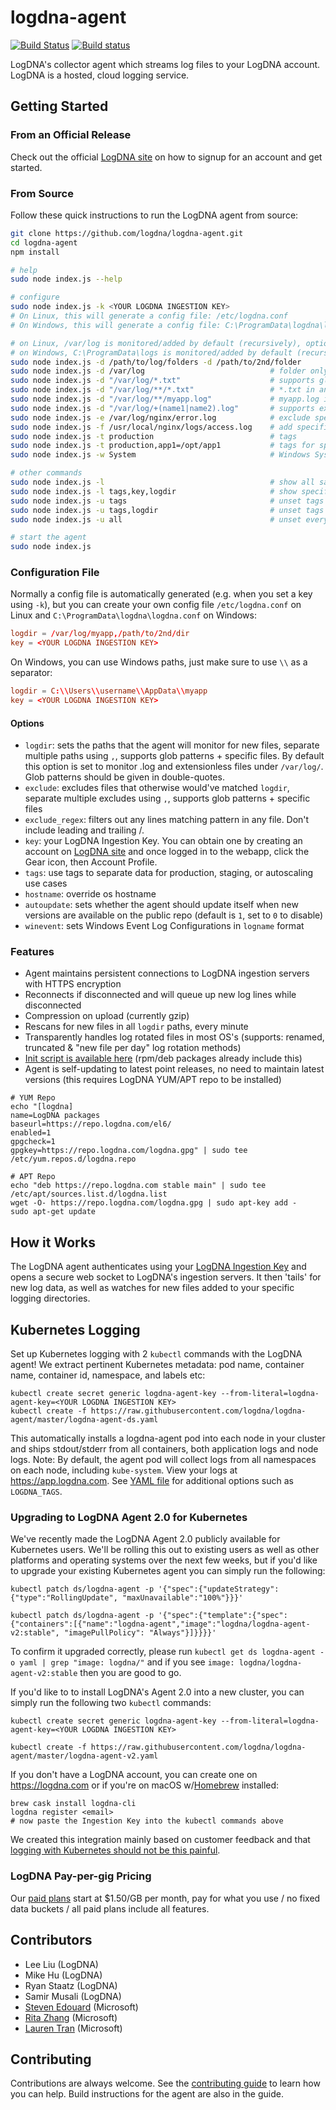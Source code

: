 # logdna-agent

[![Build Status](https://travis-ci.org/logdna/logdna-agent.svg?branch=master)](https://travis-ci.org/logdna/logdna-agent)
[![Build status](https://ci.appveyor.com/api/projects/status/mk5rb0uk6xkjxhk2/branch/master?svg=true)](https://ci.appveyor.com/project/mikehu/logdna-agent/branch/master)

LogDNA's collector agent which streams log files to your LogDNA account. LogDNA is a hosted, cloud logging service.

## Getting Started

### From an Official Release

Check out the official [LogDNA site](https://logdna.com/) on how to signup for an account and get started.

### From Source

Follow these quick instructions to run the LogDNA agent from source:

```bash
git clone https://github.com/logdna/logdna-agent.git
cd logdna-agent
npm install

# help
sudo node index.js --help

# configure
sudo node index.js -k <YOUR LOGDNA INGESTION KEY>
# On Linux, this will generate a config file: /etc/logdna.conf
# On Windows, this will generate a config file: C:\ProgramData\logdna\logdna.conf

# on Linux, /var/log is monitored/added by default (recursively), optionally specify more folders
# on Windows, C:\ProgramData\logs is monitored/added by default (recursively), optionally specify more folders
sudo node index.js -d /path/to/log/folders -d /path/to/2nd/folder
sudo node index.js -d /var/log                            # folder only assumes *.log + extensionless files
sudo node index.js -d "/var/log/*.txt"                    # supports glob patterns
sudo node index.js -d "/var/log/**/*.txt"                 # *.txt in any subfolder
sudo node index.js -d "/var/log/**/myapp.log"             # myapp.log in any subfolder
sudo node index.js -d "/var/log/+(name1|name2).log"       # supports extended glob patterns
sudo node index.js -e /var/log/nginx/error.log            # exclude specific files from -d
sudo node index.js -f /usr/local/nginx/logs/access.log    # add specific files
sudo node index.js -t production                          # tags
sudo node index.js -t production,app1=/opt/app1           # tags for specific paths
sudo node index.js -w System                              # Windows System event logs (all providers)

# other commands
sudo node index.js -l                                     # show all saved options from config
sudo node index.js -l tags,key,logdir                     # show specific entries from config
sudo node index.js -u tags                                # unset tags
sudo node index.js -u tags,logdir                         # unset tags and logdir
sudo node index.js -u all                                 # unset everything except ingestion key

# start the agent
sudo node index.js
```

### Configuration File

Normally a config file is automatically generated (e.g. when you set a key using `-k`), but you can create your own config file `/etc/logdna.conf` on Linux and `C:\ProgramData\logdna\logdna.conf` on Windows:

```conf
logdir = /var/log/myapp,/path/to/2nd/dir
key = <YOUR LOGDNA INGESTION KEY>
```
On Windows, you can use Windows paths, just make sure to use `\\` as a separator:

```conf
logdir = C:\\Users\\username\\AppData\\myapp
key = <YOUR LOGDNA INGESTION KEY>
```

#### Options
* `logdir`: sets the paths that the agent will monitor for new files, separate multiple paths using `,`, supports glob patterns + specific files. By default this option is set to monitor .log and extensionless files under `/var/log/`. Glob patterns should be given in double-quotes.
* `exclude`: excludes files that otherwise would've matched `logdir`, separate multiple excludes using `,`, supports glob patterns + specific files
* `exclude_regex`: filters out any lines matching pattern in any file. Don't include leading and trailing /.
* `key`: your LogDNA Ingestion Key. You can obtain one by creating an account on [LogDNA site](https://logdna.com/) and once logged in to the webapp, click the Gear icon, then Account Profile.
* `tags`: use tags to separate data for production, staging, or autoscaling use cases
* `hostname`: override os hostname
* `autoupdate`: sets whether the agent should update itself when new versions are available on the public repo (default is `1`, set to `0` to disable)
* `winevent`: sets Windows Event Log Configurations in `logname` format


### Features
* Agent maintains persistent connections to LogDNA ingestion servers with HTTPS encryption
* Reconnects if disconnected and will queue up new log lines while disconnected
* Compression on upload (currently gzip)
* Rescans for new files in all `logdir` paths, every minute
* Transparently handles log rotated files in most OS's (supports: renamed, truncated & "new file per day" log rotation methods)
* [Init script is available here](https://github.com/logdna/logdna-agent/blob/master/scripts/init-script) (rpm/deb packages already include this)
* Agent is self-updating to latest point releases, no need to maintain latest versions (this requires LogDNA YUM/APT repo to be installed)
```
# YUM Repo
echo "[logdna]
name=LogDNA packages
baseurl=https://repo.logdna.com/el6/
enabled=1
gpgcheck=1
gpgkey=https://repo.logdna.com/logdna.gpg" | sudo tee /etc/yum.repos.d/logdna.repo

# APT Repo
echo "deb https://repo.logdna.com stable main" | sudo tee /etc/apt/sources.list.d/logdna.list
wget -O- https://repo.logdna.com/logdna.gpg | sudo apt-key add -
sudo apt-get update
```

## How it Works

The LogDNA agent authenticates using your [LogDNA Ingestion Key](https://app.logdna.com/manage/profile) and opens a secure web socket to LogDNA's ingestion servers. It then 'tails' for new log data, as well as watches for new files added to your specific logging directories.

## Kubernetes Logging

Set up Kubernetes logging with 2 `kubectl` commands with the LogDNA agent! We extract pertinent Kubernetes metadata: pod name, container name, container id, namespace, and labels etc:

```
kubectl create secret generic logdna-agent-key --from-literal=logdna-agent-key=<YOUR LOGDNA INGESTION KEY>
kubectl create -f https://raw.githubusercontent.com/logdna/logdna-agent/master/logdna-agent-ds.yaml
```

This automatically installs a logdna-agent pod into each node in your cluster and ships stdout/stderr from all containers, both application logs and node logs. Note: By default, the agent pod will collect logs from all namespaces on each node, including `kube-system`. View your logs at https://app.logdna.com. See [YAML file](https://raw.githubusercontent.com/logdna/logdna-agent/master/logdna-agent-ds.yaml) for additional options such as `LOGDNA_TAGS`.

### Upgrading to LogDNA Agent 2.0 for Kubernetes

We've recently made the LogDNA Agent 2.0 publicly available for Kubernetes users. We'll be rolling this out to existing users as well as other platforms and operating systems over the next few weeks, but if you'd like to upgrade your existing Kubernetes agent you can simply run the following:

```
kubectl patch ds/logdna-agent -p '{"spec":{"updateStrategy":{"type":"RollingUpdate", "maxUnavailable":"100%"}}}'

kubectl patch ds/logdna-agent -p '{"spec":{"template":{"spec":{"containers":[{"name":"logdna-agent","image":"logdna/logdna-agent-v2:stable", "imagePullPolicy": "Always"}]}}}}'
```

To confirm it upgraded correctly, please run `kubectl get ds logdna-agent -o yaml | grep "image: logdna/"` and if you see `image: logdna/logdna-agent-v2:stable` then you are good to go.

If you'd like to to install LogDNA's Agent 2.0 into a new cluster, you can simply run the following two `kubectl` commands:

```
kubectl create secret generic logdna-agent-key --from-literal=logdna-agent-key=<YOUR LOGDNA INGESTION KEY>

kubectl create -f https://raw.githubusercontent.com/logdna/logdna-agent/master/logdna-agent-v2.yaml
```

If you don't have a LogDNA account, you can create one on https://logdna.com or if you're on macOS w/[Homebrew](https://brew.sh) installed:

```
brew cask install logdna-cli
logdna register <email>
# now paste the Ingestion Key into the kubectl commands above
```

We created this integration mainly based on customer feedback and that [logging with Kubernetes should not be this painful](https://blog.logdna.com/2017/03/14/logging-with-kubernetes-should-not-be-this-painful/).

### LogDNA Pay-per-gig Pricing

Our [paid plans](https://logdna.com/#pricing) start at $1.50/GB per month, pay for what you use / no fixed data buckets / all paid plans include all features.

## Contributors

* Lee Liu (LogDNA)
* Mike Hu (LogDNA)
* Ryan Staatz (LogDNA)
* Samir Musali (LogDNA)
* [Steven Edouard](https://github.com/sedouard) (Microsoft)
* [Rita Zhang](https://github.com/ritazh) (Microsoft)
* [Lauren Tran](https://github.com/laurentran) (Microsoft)

## Contributing

Contributions are always welcome. See the [contributing guide](/CONTRIBUTING.md) to learn how you can help. Build instructions for the agent are also in the guide.
